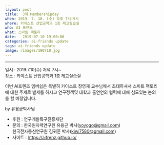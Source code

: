 ```yaml
---
layout: post
title:  3회 Membershipday
when: 2019. 7. 10. (수) 오후 7시-9시
where: 카이스트 산업공학과 1층 레고실습실
who: AI 프렌즈
what: 스마트 팩토리
date:   2019-07-10 19:00:00
categories: ai-friends update
tags: ai-friends update
image: /images/190710.jpg
---
```

***  

일시 : 2019.7.10(수) 저녁 7시~  
장소 : 카이스트 산업공학과 1층 레고실습실  

이번 AI프렌즈 멤버쉽은 특별히 카이스트 장영재 교수님께서 초대하셔서 스마트 팩토리에 대한 주제로 발제를 하시고 연구정책및 대학과 출연연의 협력에 대해 심도있는 논의를 할 예정입니다.  

by 유용균박사님



- 후원 : 연구개발특구진흥재단  
- 문의 : 한국원자력연구원 유용균 박사(yoyogo@gmail.com)  
             한국전자통신연구원 김귀훈 박사(kiwi7580@gmail.com)  
- 사이트 : https://aifrenz.github.io/ 
